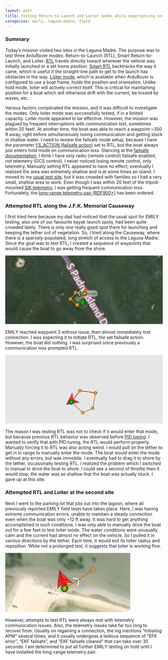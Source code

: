 ```yaml
---
layout: post
title: Testing Return-to-Launch and Loiter modes while experiencing unreliable communication
categories: emily, laguna madre, field
---
```


### Summary

Today’s mission visited two sites in the Laguna Madre. The purpose was to test three ArduRover modes: Return-to-Launch (RTL), Smart Return-to-Launch, and Loiter. [RTL](https://ardupilot.org/rover/docs/rtl-mode.html) travels directly toward wherever the vehicle was initially launched or a set home position. [Smart RTL](https://ardupilot.org/rover/docs/smartrtl-mode.html) backtracks the way it came, which is useful if the straight-line path to get to the launch has obstacles in the way. [Loiter mode](https://ardupilot.org/rover/docs/loiter-mode.html), which is available when ArduRover is configured to use a boat frame, holds the position and orientation. Unlike hold mode, loiter will actively correct itself. This is critical for maintaining position for a boat which will otherwise drift with the current, be tossed by waves, etc. 

Various factors complicated the mission, and it was difficult to investigate the modes. Only loiter mode was successfully tested, if in a limited capacity. Loiter mode appeared to be effective. However, the mission was plagued by frequent interruptions with _communication lost_, sometimes within 20 feet!. At another time, the boat was able to reach a waypoint ~350 ft away, right before simultaneously losing communication and getting stuck in shallow water. I need to review the failsafe mode setup, because I have the parameter [FS_ACTION (failsafe action)](https://ardupilot.org/rover/docs/parameters.html#fs-action) set to RTL, but the boat always just enters hold mode on communication loss. Glancing at the [failsafe documentation](https://ardupilot.org/rover/docs/rover-failsafes.html), I think I have only radio (remote control) failsafe enabled, not telemetry (GCS control).  I never noticed losing remote control, only telemetry. Manually setting RTL appeared to have no effect; eventually I realized the area was extremely shallow and is at some times an island. I moved to my [usual test site](https://ekrell.github.io/PID-tuning-EMILY/), but it was crowded with families so I had a very small, shallow area to work. Even though I was within 20 feet of the tripod-mounted [SiK telemetry](https://ardupilot.org/copter/docs/common-sik-telemetry-radio.html), I was getting frequent communication loss. Fortunately, the [long-range telemetry pair (RDF900+)](http://store.jdrones.com/jD_RD900Plus_Telemetry_Bundle_p/rf900set02.htm) has been ordered.

### Attempted RTL along the J.F.K. Memorial Causeway

I first tried here because my dad had noticed that the usual spot for EMILY testing, also one of our favourite kayak launch spots, had been quite crowded lately. There is only one really good spot there for launching and keeping the tether out of vegetation. So, I tried along the Causeway, where there is a sparsely-populated, long stretch of access to the Laguna Madre. Since the goal was to test RTL, I created a sequence of waypoints that would cause the boat to go away from the shore. 

![Begin Auto mission](../images/20200803_1.png)

EMILY reached waypoint 3 without issue, then almost immediately lost connection. I was expecting it to initiate RTL, the set failsafe action. However, the boat did nothing. I was surprised since previously a communication loss prompted RTL. 

![Communication lost](../images/20200803_2.png)

The reason I was testing RTL was not to check if it would enter that mode, but because previous RTL behavior was observed before [PID tuning](https://ekrell.github.io/PID-tuning-EMILY/). I wanted to verify that with PID tuning, the RTL would perform properly. Manually forcing it to RTL was also acting weird. I would pull on the tether to get in in range to manually enter the mode. The boat would enter the mode without any errors, but was immobile. I eventually had to drag it to shore by the tether, occasionally testing RTL. I realized the problem which I switched to manual to drive the boat to shore. I could see a second of throttle then it would stop; the water was so shallow that the boat was actually stuck. I gave up at this site. 

### Attempted RTL and Loiter at the second site

Next I went to the parking lot that juts out into the lagoon, where all previously reported EMILY field tests have taken place. Here, I was having extreme communication errors, unable to maintain a steady connection even when the boat was only ~12 ft away. It was hard to get anything accomplished in such conditions. I was only able to manually drive the boat out for a few feet to test loiter mode. The water conditions were unusually calm and the current had almost no effect on the vehicle. So I pulled it in various directions by the tether. Each time, it would exit its loiter radius and reposition. While not a prolonged test, it suggests that loiter is working fine. 

![Loiter mode](../images/20200803_3.png)

However, attempts to test RTL were always met with telemetry communication issues. Also, the telemetry issues take far too long to recover from. Usually on regaining a connection, the log mentions “Initialing APM” several times, and it usually undergoes a tedious sequence of “EFK error”, “EKF failsafe”, and “EKF failsafe cleared” that can take over 30 seconds. I am determined to put all further EMILY testing on hold until I have installed the long-range telemetry pair. 


